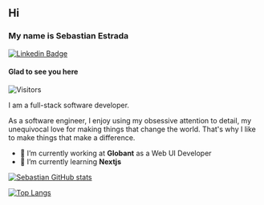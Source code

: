 ## Hi
### My name is Sebastian Estrada
[![Linkedin Badge](https://img.shields.io/badge/-LinkedIn-0e76a8?style=flat-square&logo=Linkedin&logoColor=white)](https://www.linkedin.com/in/sebaestrada/)

#### Glad to see you here
![Visitors](https://api.visitorbadge.io/api/visitors?path=https%3A%2F%2Fgithub.com%2Fsebackend&label=Visitors&countColor=%23f0b354)

I am a full-stack software developer.

As a software engineer, I enjoy using my obsessive attention to detail, my unequivocal love for making things that change the world. That's why I like to make things that make a difference.


- 💼 I’m currently working at **Globant** as a Web UI Developer
- 🌱 I’m currently learning **Nextjs**

[![Sebastian GitHub stats](https://github-readme-stats.vercel.app/api?username=sebackend)](https://github.com/sebackend/github-readme-stats)


[![Top Langs](https://github-readme-stats.vercel.app/api/top-langs/?username=sebackend&layout=compact)](https://github.com/sebackend/github-readme-stats)
